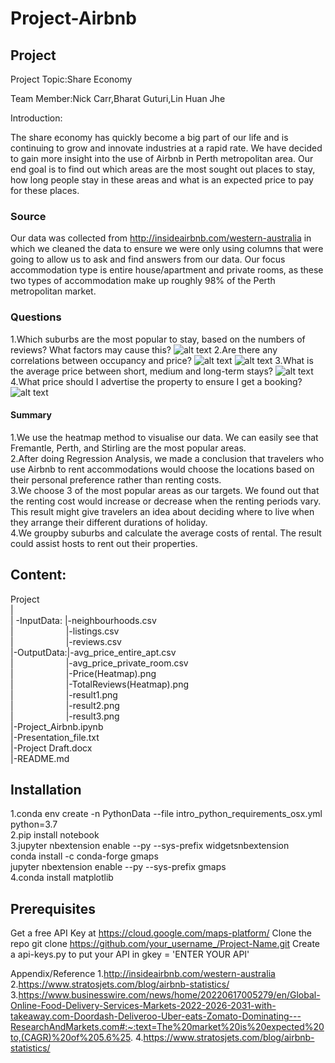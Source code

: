 # Project-Airbnb


## Project
Project Topic:Share Economy

Team Member:Nick Carr,Bharat Guturi,Lin Huan Jhe

Introduction:

The share economy has quickly become a big part of our life and is continuing to grow and innovate industries at a rapid rate. We have decided to gain more insight into the use of Airbnb in Perth metropolitan area. Our end goal is to find out which areas are the most sought out places to stay, how long people stay in these areas and what is an expected price to pay for these places.

### Source
Our data was collected from http://insideairbnb.com/western-australia in which we cleaned the data to ensure we were only using columns that were going to allow us to ask and find answers from our data. Our focus accommodation type is entire house/apartment and private rooms, as these two types of accommodation make up roughly 98% of the Perth metropolitan market. 


### Questions
1.Which suburbs are the most popular to stay, based on the numbers of reviews? What factors may cause this?
![alt text](https://github.com/LynHJ/Project-Airbnb/blob/fafad5cb26cf28da81db9cf58b2a51860245eadb/OutputData/TotalReviews(Heatmap).png)
2.Are there any correlations between occupancy and price?
![alt text](https://github.com/LynHJ/Project-Airbnb/blob/fafad5cb26cf28da81db9cf58b2a51860245eadb/OutputData/result1.png)
![alt text](https://github.com/LynHJ/Project-Airbnb/blob/fafad5cb26cf28da81db9cf58b2a51860245eadb/OutputData/result2.png)
3.What is the average price between short, medium and long-term stays?
![alt text](https://github.com/LynHJ/Project-Airbnb/blob/fafad5cb26cf28da81db9cf58b2a51860245eadb/OutputData/result3.png)
4.What price should I advertise the property to ensure I get a booking?
![alt text](https://github.com/LynHJ/Project-Airbnb/blob/fafad5cb26cf28da81db9cf58b2a51860245eadb/OutputData/result3.png)

#### Summary
1.We use the heatmap method to visualise our data. We can easily see that Fremantle, Perth, and Stirling are the most popular areas.  
2.After doing Regression Analysis, we made a conclusion that travelers who use Airbnb to rent accommodations would choose the locations based on their personal preference rather than renting costs.  
3.We choose 3 of the most popular areas as our targets. We found out that the renting cost would increase or decrease when the renting periods vary. This result might give travelers an idea about deciding where to live when they arrange their different durations of holiday.  
4.We groupby suburbs and calculate the average costs of rental. The result could assist hosts to rent out their properties.  

## Content:
Project  
|  
|&nbsp;-InputData:&nbsp;|-neighbourhoods.csv  
|&emsp;&emsp;&emsp;&emsp;&emsp;&emsp;|-listings.csv  
|&emsp;&emsp;&emsp;&emsp;&emsp;&emsp;|-reviews.csv  
|-OutputData:|-avg_price_entire_apt.csv  
|&emsp;&emsp;&emsp;&emsp;&emsp;&emsp;|-avg_price_private_room.csv  
|&emsp;&emsp;&emsp;&emsp;&emsp;&emsp;|-Price(Heatmap).png  
|&emsp;&emsp;&emsp;&emsp;&emsp;&emsp;|-TotalReviews(Heatmap).png  
|&emsp;&emsp;&emsp;&emsp;&emsp;&emsp;|-result1.png  
|&emsp;&emsp;&emsp;&emsp;&emsp;&emsp;|-result2.png  
|&emsp;&emsp;&emsp;&emsp;&emsp;&emsp;|-result3.png  
|-Project_Airbnb.ipynb  
|-Presentation_file.txt  
|-Project Draft.docx  
|-README.md  

## Installation
1.conda env create -n PythonData --file intro_python_requirements_osx.yml python=3.7  
2.pip install notebook  
3.jupyter nbextension enable --py --sys-prefix widgetsnbextension  
  conda install -c conda-forge gmaps  
  jupyter nbextension enable --py --sys-prefix gmaps  
4.conda install matplotlib  
  

## Prerequisites
Get a free API Key at https://cloud.google.com/maps-platform/
Clone the repo
git clone https://github.com/your_username_/Project-Name.git
Create a api-keys.py to put your API in
gkey = 'ENTER YOUR API'

Appendix/Reference
1.http://insideairbnb.com/western-australia
2.https://www.stratosjets.com/blog/airbnb-statistics/
3.https://www.businesswire.com/news/home/20220617005279/en/Global-Online-Food-Delivery-Services-Markets-2022-2026-2031-with-takeaway.com-Doordash-Deliveroo-Uber-eats-Zomato-Dominating---ResearchAndMarkets.com#:~:text=The%20market%20is%20expected%20to,(CAGR)%20of%205.6%25.
4.https://www.stratosjets.com/blog/airbnb-statistics/


